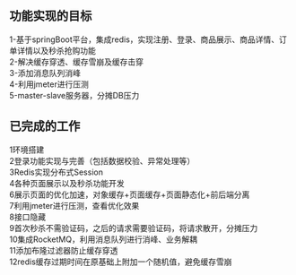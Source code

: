 ## 功能实现的目标

1-基于springBoot平台，集成redis，实现注册、登录、商品展示、商品详情、订单详情以及秒杀抢购功能  
2-解决缓存穿透、缓存雪崩及缓存击穿  
3-添加消息队列消峰  
4-利用jmeter进行压测  
5-master-slave服务器，分摊DB压力  

## 已完成的工作

1环境搭建  
2登录功能实现与完善（包括数据校验、异常处理等）  
3Redis实现分布式Session  
4各种页面展示以及秒杀功能开发  
6展示页面的优化加速，对象缓存+页面缓存+页面静态化+前后端分离  
7利用jmeter进行压测，查看优化效果  
8接口隐藏  
9首次秒杀不需验证码，之后的请求需要验证码，将请求散开，分摊压力   
10集成RocketMQ，利用消息队列进行消峰、业务解耦    
11添加布隆过滤器防止缓存穿透  
12redis缓存过期时间在原基础上附加一个随机值，避免缓存雪崩  

